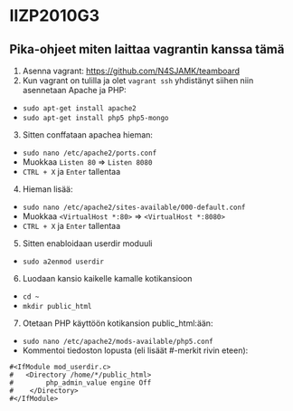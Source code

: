 # IIZP2010G3

## Pika-ohjeet miten laittaa vagrantin kanssa tämä

1. Asenna vagrant: https://github.com/N4SJAMK/teamboard
2. Kun vagrant on tulilla ja olet `vagrant ssh` yhdistänyt siihen niin asennetaan Apache ja PHP:

* `sudo apt-get install apache2`
* `sudo apt-get install php5 php5-mongo`

3. Sitten conffataan apachea hieman:

* `sudo nano /etc/apache2/ports.conf`
* Muokkaa `Listen 80` => `Listen 8080`
* `CTRL + X` ja `Enter` tallentaa

4. Hieman lisää:

* `sudo nano /etc/apache2/sites-available/000-default.conf`
* Muokkaa `<VirtualHost *:80>` => `<VirtualHost *:8080>`
* `CTRL + X` ja `Enter` tallentaa

5. Sitten enabloidaan userdir moduuli

* `sudo a2enmod userdir`

6. Luodaan kansio kaikelle kamalle kotikansioon

* `cd ~`
* `mkdir public_html`

7. Otetaan PHP käyttöön kotikansion public_html:ään:

* `sudo nano /etc/apache2/mods-available/php5.conf`
* Kommentoi tiedoston lopusta (eli lisäät #-merkit rivin eteen):

```
#<IfModule mod_userdir.c>
#   <Directory /home/*/public_html>
#        php_admin_value engine Off
#    </Directory>
#</IfModule>
```

